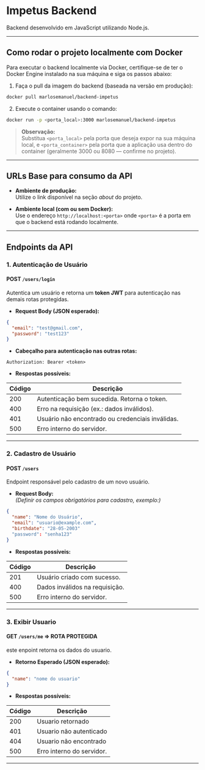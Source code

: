 # Impetus Backend

Backend desenvolvido em JavaScript utilizando Node.js.

---

## Como rodar o projeto localmente com Docker

Para executar o backend localmente via Docker, certifique-se de ter o Docker Engine instalado na sua máquina e siga os passos abaixo:

1. Faça o pull da imagem do backend (baseada na versão em produção):

```bash
docker pull marlosemanuel/backend-impetus
```

2. Execute o container usando o comando:

```bash
docker run -p <porta_local>:3000 marlosemanuel/backend-impetus
```

> **Observação:**  
> Substitua `<porta_local>` pela porta que deseja expor na sua máquina local, e `<porta_container>` pela porta que a aplicação usa dentro do container (geralmente 3000 ou 8080 — confirme no projeto).

---

## URLs Base para consumo da API

- **Ambiente de produção:**  
  Utilize o link disponível na seção *about* do projeto.

- **Ambiente local (com ou sem Docker):**  
  Use o endereço `http://localhost:<porta>` onde `<porta>` é a porta em que o backend está rodando localmente.

---

## Endpoints da API

### 1. Autenticação de Usuário

#### POST `/users/login`

Autentica um usuário e retorna um **token JWT** para autenticação nas demais rotas protegidas.

- **Request Body (JSON esperado):**

```json
{
  "email": "test@gmail.com",
  "password": "test123"
}
```

- **Cabeçalho para autenticação nas outras rotas:**

```
Authorization: Bearer <token>
```

- **Respostas possíveis:**

| Código | Descrição                                   |
|--------|---------------------------------------------|
| 200    | Autenticação bem sucedida. Retorna o token. |
| 400    | Erro na requisição (ex.: dados inválidos).  |
| 401    | Usuário não encontrado ou credenciais inválidas. |
| 500    | Erro interno do servidor.                    |

---

### 2. Cadastro de Usuário

#### POST `/users`

Endpoint responsável pelo cadastro de um novo usuário.

- **Request Body:**  
  *(Definir os campos obrigatórios para cadastro, exemplo:)*

```json
{
  "name": "Nome do Usuário",
  "email": "usuario@example.com",
  "birthdate": "28-05-2003"
  "password": "senha123"
}
```

- **Respostas possíveis:**

| Código | Descrição                         |
|--------|-----------------------------------|
| 201    | Usuário criado com sucesso.       |
| 400    | Dados inválidos na requisição.    |
| 500    | Erro interno do servidor.         |

---

### 3. Exibir Usuario

#### GET `/users/me` => ROTA PROTEGIDA

este enpoint retorna os dados do usuario.

- **Retorno Esperado (JSON esperado):**

```json
{
  "name": "nome do usuario"
}
```

- **Respostas possíveis:**

| Código | Descrição                         |
|--------|-----------------------------------|
| 200    | Usuario retornado                 |
| 401    | Usuario não autenticado           |
| 404    | Usuario não encontrado            |
| 500    | Erro interno do servidor.         |

---
